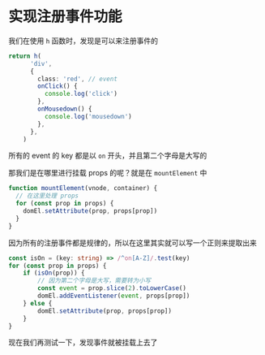 # 实现注册事件功能

我们在使用 `h` 函数时，发现是可以来注册事件的

```ts
return h(
      'div',
      {
        class: 'red', // event
        onClick() {
          console.log('click')
        },
        onMousedown() {
          console.log('mousedown')
        },
      },
    )
```

所有的 event 的 key 都是以 `on` 开头，并且第二个字母是大写的

那我们是在哪里进行挂载 props 的呢？就是在 `mountElement` 中

```ts
function mountElement(vnode, container) {
  // 在这里处理 props
  for (const prop in props) {
    domEl.setAttribute(prop, props[prop])
  }
}
```

因为所有的注册事件都是规律的，所以在这里其实就可以写一个正则来提取出来

```ts
const isOn = (key: string) => /^on[A-Z]/.test(key)
for (const prop in props) {
    if (isOn(prop)) {
        // 因为第二个字母是大写，需要转为小写
        const event = prop.slice(2).toLowerCase()
        domEl.addEventListener(event, props[prop])
    } else {
        domEl.setAttribute(prop, props[prop])
    }
}
```

现在我们再测试一下，发现事件就被挂载上去了